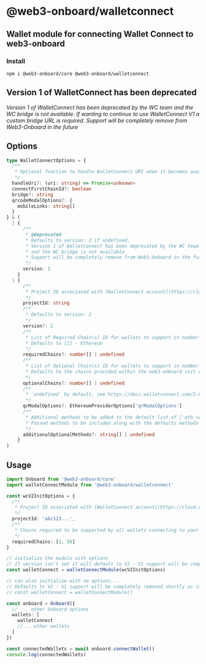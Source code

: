 # @web3-onboard/walletconnect

## Wallet module for connecting Wallet Connect to web3-onboard

### Install

`npm i @web3-onboard/core @web3-onboard/walletconnect`

## Version 1 of WalletConnect has been deprecated

_Version 1 of WalletConnect has been deprecated by the WC team and the WC bridge is not available. If wanting to continue to use WalletConnect V1 a custom bridge URL is required. Support will be completely remove from Web3-Onboard in the future_

## Options

```typescript
type WalletConnectOptions = {
  /**
   * Optional function to handle WalletConnect URI when it becomes available
   */
  handleUri?: (uri: string) => Promise<unknown>
  connectFirstChainId?: boolean
  bridge?: string
  qrcodeModalOptions?: {
    mobileLinks: string[]
  }
} & (
  | {
      /**
       * @deprecated
       * Defaults to version: 2 if undefined.
       * Version 1 of WalletConnect has been deprecated by the WC team
       * and the WC bridge is not available
       * Support will be completely remove from Web3-Onboard in the future
       */
      version: 1
    }
  | {
      /**
       * Project ID associated with [WalletConnect account](https://cloud.walletconnect.com)
       */
      projectId: string
      /**
       * Defaults to version: 2
       */
      version?: 2
      /**
       * List of Required Chain(s) ID for wallets to support in number format (integer or hex)
       * Defaults to [1] - Ethereum
       */
      requiredChains?: number[] | undefined
      /**
       * List of Optional Chain(s) ID for wallets to support in number format (integer or hex)
       * Defaults to the chains provided within the web3-onboard init chain property
       */
      optionalChains?: number[] | undefined
      /**
       * `undefined` by default, see https://docs.walletconnect.com/2.0/web/walletConnectModal/options
       */
      qrModalOptions?: EthereumProviderOptions['qrModalOptions']
      /**
       * Additional methods to be added to the default list of ['eth_sendTransaction',  'eth_signTransaction',  'personal_sign',  'eth_sign',  'eth_signTypedData',  'eth_signTypedData_v4']
       * Passed methods to be included along with the defaults methods - see https://docs.walletconnect.com/2.0/web/walletConnectModal/options
       */
      additionalOptionalMethods?: string[] | undefined
    }
)
```

## Usage

```typescript
import Onboard from '@web3-onboard/core'
import walletConnectModule from '@web3-onboard/walletconnect'

const wcV2InitOptions = {
  /**
   * Project ID associated with [WalletConnect account](https://cloud.walletconnect.com)
   */
  projectId: 'abc123...',
  /**
   * Chains required to be supported by all wallets connecting to your DApp
   */
  requiredChains: [1, 56]
}

// initialize the module with options
// If version isn't set it will default to V2 - V1 support will be completely removed shortly as it is deprecated
const walletConnect = walletConnectModule(wcV2InitOptions)

// can also initialize with no options...
// Defaults to V2 - V1 support will be completely removed shortly as it is deprecated
// const walletConnect = walletConnectModule()

const onboard = Onboard({
  // ... other Onboard options
  wallets: [
    walletConnect
    //... other wallets
  ]
})

const connectedWallets = await onboard.connectWallet()
console.log(connectedWallets)
```
